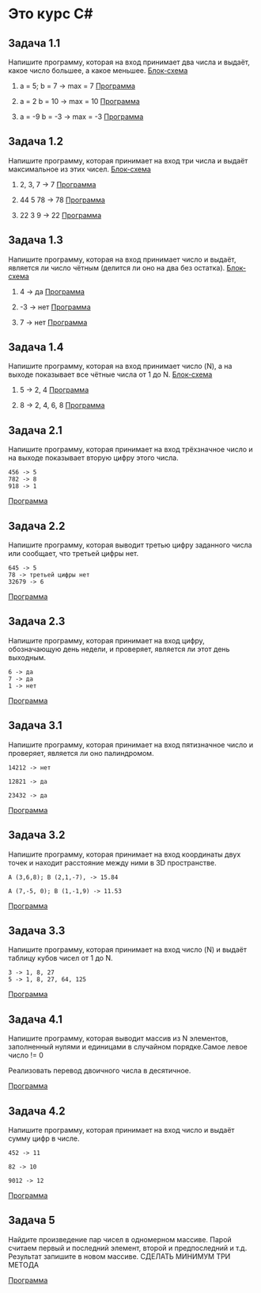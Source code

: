 # Это курс С#

 ## Задача 1.1
 Напишите программу, которая на вход принимает два числа и выдаёт, какое число большее, а какое меньшее.
 [Блок-схема](hw.ex.1.1\diagrams.drawio) 
    
  1.  a = 5; b = 7 -> max = 7
 [Программа](hw.ex.1.1\program.cs)

  2.  a = 2 b = 10 -> max = 10
 [Программа](hw.ex.1.2\program.cs)

  3.  a = -9 b = -3 -> max = -3
 [Программа](hw.ex.1.3\Program.cs)

 ## Задача 1.2
 Напишите программу, которая принимает на вход три числа и выдаёт максимальное из этих чисел.
 [Блок-схема](hw.ex.2.1\diagrams.drawio)

  1. 2, 3, 7 -> 7
 [Программа](hw.ex.2.1\Program.cs)

  2. 44 5 78 -> 78
 [Программа](hw.ex.2.2\Program.cs)

  3. 22 3 9 -> 22
 [Программа](hw.ex.2.3\Program.cs)

 ## Задача 1.3
 Напишите программу, которая на вход принимает число и выдаёт, является ли число чётным (делится ли оно на два без остатка).
 [Блок-схема](hw.ex.3.1\diagrams.drawio)

   1. 4 -> да
 [Программа](hw.ex.3.1\Program.cs)
 
   2. -3 -> нет
 [Программа](hw.ex.3.2\Program.cs)

   3. 7 -> нет
 [Программа](hw.ex.3.3\Program.cs)

 ## Задача 1.4
 Напишите программу, которая на вход принимает число (N), а на выходе показывает все чётные числа от 1 до N.
 [Блок-схема](hw.ex.4.1\diagrams.drawio)

  1. 5 -> 2, 4
 [Программа](hw.ex.4.1\Program.cs)
 
  2. 8 -> 2, 4, 6, 8
 [Программа](hw.ex.4.2\Program.cs)


 ## Задача 2.1
 Напишите программу, которая принимает на вход трёхзначное число и на выходе показывает вторую цифру этого числа.

    456 -> 5
    782 -> 8
    918 -> 1

 [Программа](HW2.Ex.1/Program.cs) 

 ## Задача 2.2
 Напишите программу, которая выводит третью цифру заданного числа или сообщает, что третьей цифры нет.

    645 -> 5
    78 -> третьей цифры нет
    32679 -> 6

 [Программа](HW2.Ex.2/Program.cs)

 ## Задача 2.3
 Напишите программу, которая принимает на вход цифру, обозначающую день недели, и проверяет, является ли этот день выходным.

    6 -> да
    7 -> да
    1 -> нет
    
 [Программа](HW2.Ex.3\Program.cs)
 
  ## Задача 3.1
  Напишите программу, которая принимает на вход пятизначное число и проверяет, является ли оно палиндромом.

    14212 -> нет

    12821 -> да

    23432 -> да
   
   [Программа](HW3.Ex.1/Program.cs)

  ## Задача 3.2
  Напишите программу, которая принимает на вход координаты двух точек и находит расстояние между ними в 3D пространстве.

    A (3,6,8); B (2,1,-7), -> 15.84

    A (7,-5, 0); B (1,-1,9) -> 11.53

   [Программа](HW3.Ex.2/Program.cs)

  ## Задача 3.3
  Напишите программу, которая принимает на вход число (N) и выдаёт таблицу кубов чисел от 1 до N.

    3 -> 1, 8, 27
    5 -> 1, 8, 27, 64, 125
  
   [Программа](HW3.Ex.3/Program.cs)

  ## Задача 4.1
  Напишите программу, которая выводит массив из N элементов, заполненный нулями и единицами в случайном порядке.Самое левое число != 0 

  Реализовать перевод двоичного числа в десятичное.

  [Программа](HW4.Ex.1/Program.cs)

  ## Задача 4.2
  Напишите программу, которая принимает на вход число и выдаёт сумму цифр в числе.

    452 -> 11

    82 -> 10

    9012 -> 12

   [Программа](HW4.Ex.2/Program.cs)

  ## Задача 5
  Найдите произведение пар чисел в одномерном массиве. 
  Парой считаем первый и последний элемент, второй и предпоследний и т.д. 
  Результат запишите в новом массиве.
  СДЕЛАТЬ МИНИМУМ ТРИ МЕТОДА

   [Программа](HW5.Ex.1/Program.cs)



